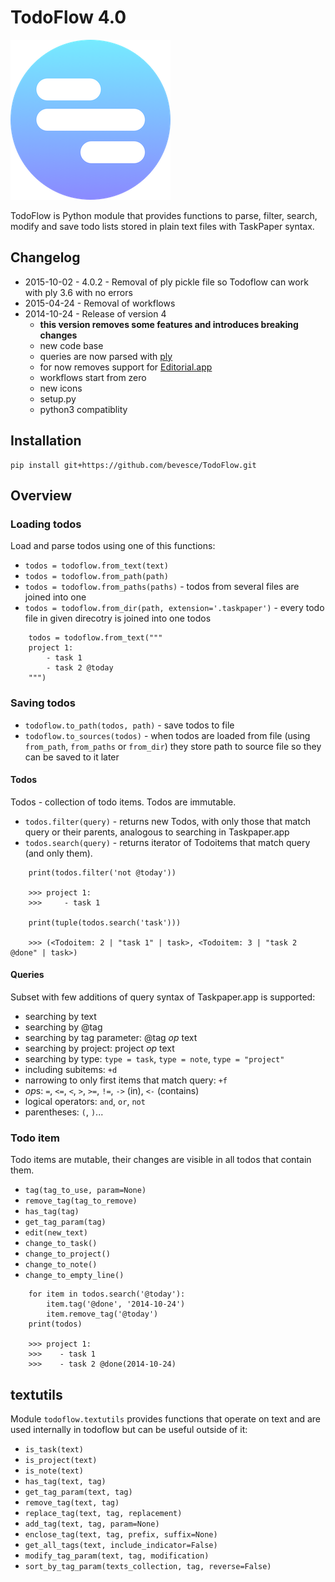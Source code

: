 # TodoFlow 4.0

![](icon.png)

TodoFlow is Python module that provides functions to parse, filter, search, modify and save todo lists stored in plain text files with TaskPaper syntax.

## Changelog

- 2015-10-02 - 4.0.2 - Removal of ply pickle file so Todoflow can work with ply 3.6 with no errors
- 2015-04-24 - Removal of workflows
- 2014-10-24 - Release of version 4
    - **this version removes some features and introduces breaking changes** 
    - new code base
    - queries are now parsed with [ply](https://github.com/dabeaz/ply)
    - for now removes support for [Editorial.app](http://omz-software.com/editorial/)
    - workflows start from zero
    - new icons
    - setup.py
    - python3 compatiblity

## Installation

    pip install git+https://github.com/bevesce/TodoFlow.git

## Overview

### Loading todos

Load and parse todos using one of this functions:

- `todos = todoflow.from_text(text)`
- `todos = todoflow.from_path(path)`
- `todos = todoflow.from_paths(paths)` - todos from several files are joined into one
- `todos = todoflow.from_dir(path, extension='.taskpaper')` - every todo file in given direcotry is joined into one todos

```
    todos = todoflow.from_text("""
    project 1:
        - task 1
        - task 2 @today
    """)
```

### Saving todos

- `todoflow.to_path(todos, path)` - save todos to file
- `todoflow.to_sources(todos)` - when todos are loaded from file (using `from_path`, `from_paths` or `from_dir`) they store path to source file so they can be saved to it later

#### Todos

Todos - collection of todo items.
Todos are immutable.

- `todos.filter(query)` - returns new Todos, with only those that match query or their parents, analogous to searching in Taskpaper.app
- `todos.search(query)` - returns iterator of Todoitems that match query (and only them).

```
    print(todos.filter('not @today'))

    >>> project 1:
    >>>     - task 1

    print(tuple(todos.search('task')))

    >>> (<Todoitem: 2 | "task 1" | task>, <Todoitem: 3 | "task 2 @done" | task>)
```

#### Queries

Subset with few additions of query syntax of Taskpaper.app is supported:

- searching by text
- searching by @tag
- searching by tag parameter: @tag *op* text
- searching by project: project *op* text
- searching by type: `type = task`, `type = note`, `type = "project"`
- including subitems: `+d`
- narrowing to only first items that match query: `+f`
- *op*s: `=`, `<=`, `<`, `>`, `>=`, `!=`, `->` (in), `<-` (contains)
- logical operators: `and`, `or`, `not`
- parentheses: `(`, `)`...

### Todo item

Todo items are mutable, their changes are visible in all todos that contain them.

- `tag(tag_to_use, param=None)`
- `remove_tag(tag_to_remove)`
- `has_tag(tag)`
- `get_tag_param(tag)`
- `edit(new_text)`
- `change_to_task()`
- `change_to_project()`
- `change_to_note()`
- `change_to_empty_line()`

```
    for item in todos.search('@today'):
        item.tag('@done', '2014-10-24')
        item.remove_tag('@today')
    print(todos)

    >>> project 1:
    >>>    - task 1
    >>>    - task 2 @done(2014-10-24)
```

## textutils

Module `todoflow.textutils` provides functions
that operate on text and are used internally in todoflow but can be
useful outside of it:

- `is_task(text)`
- `is_project(text)`
- `is_note(text)`
- `has_tag(text, tag)`
- `get_tag_param(text, tag)`
- `remove_tag(text, tag)`
- `replace_tag(text, tag, replacement)`
- `add_tag(text, tag, param=None)`
- `enclose_tag(text, tag, prefix, suffix=None)`
- `get_all_tags(text, include_indicator=False)`
- `modify_tag_param(text, tag, modification)`
- `sort_by_tag_param(texts_collection, tag, reverse=False)`
